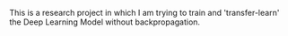 This is a research project in which I am trying to train and 'transfer-learn' the Deep Learning Model without backpropagation.
